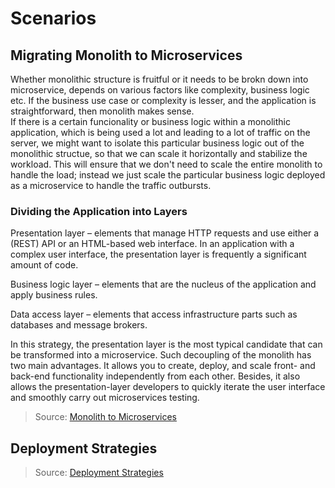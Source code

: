 # Scenarios

## Migrating Monolith to Microservices

Whether monolithic structure is fruitful or it needs to be brokn down into microservice, depends on various factors like complexity, business logic etc. If the business use case or complexity is lesser, and the application is straightforward, then monolith makes sense. \
If there is a certain funcionality or business logic within a monolithic application, which is being used a lot and leading to a lot of traffic on the server, we might want to isolate this particular business logic out of the monolithic structue, so that we can scale it horizontally and stabilize the workload. This will ensure that we don't need to scale the entire monolith to handle the load; instead we just scale the particular business logic deployed as a microservice to handle the traffic outbursts.

### Dividing the Application into Layers

Presentation layer – elements that manage HTTP requests and use either a (REST) ​​API or an HTML-based web interface. In an application with a complex user interface, the presentation layer is frequently a significant amount of code.

Business logic layer – elements that are the nucleus of the application and apply business rules.

Data access layer – elements that access infrastructure parts such as databases and message brokers.

In this strategy, the presentation layer is the most typical candidate that can be transformed into a microservice. Such decoupling of the monolith has two main advantages. It allows you to create, deploy, and scale front- and back-end functionality independently from each other. Besides, it also allows the presentation-layer developers to quickly iterate the user interface and smoothly carry out microservices testing.

> Source: [Monolith to Microservices](https://sigma.software/about/media/migrating-monolith-microservices-step-step-guide)

## Deployment Strategies


> Source: [Deployment Strategies](https://www.youtube.com/watch?v=OKM0tTYxQbk&t=173s)